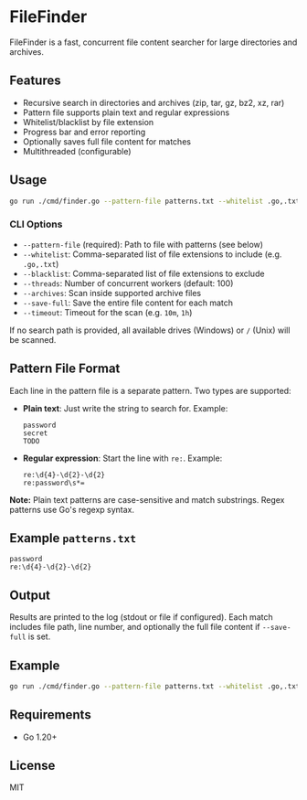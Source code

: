 # FileFinder

FileFinder is a fast, concurrent file content searcher for large directories and archives.

## Features
- Recursive search in directories and archives (zip, tar, gz, bz2, xz, rar)
- Pattern file supports plain text and regular expressions
- Whitelist/blacklist by file extension
- Progress bar and error reporting
- Optionally saves full file content for matches
- Multithreaded (configurable)

## Usage

```sh
go run ./cmd/finder.go --pattern-file patterns.txt --whitelist .go,.txt /path/to/scan
```

### CLI Options
- `--pattern-file` (required): Path to file with patterns (see below)
- `--whitelist`: Comma-separated list of file extensions to include (e.g. `.go,.txt`)
- `--blacklist`: Comma-separated list of file extensions to exclude
- `--threads`: Number of concurrent workers (default: 100)
- `--archives`: Scan inside supported archive files
- `--save-full`: Save the entire file content for each match
- `--timeout`: Timeout for the scan (e.g. `10m`, `1h`)

If no search path is provided, all available drives (Windows) or `/` (Unix) will be scanned.

## Pattern File Format

Each line in the pattern file is a separate pattern. Two types are supported:

- **Plain text**: Just write the string to search for. Example:
  ```
  password
  secret
  TODO
  ```
- **Regular expression**: Start the line with `re:`. Example:
  ```
  re:\d{4}-\d{2}-\d{2}
  re:password\s*=
  ```

**Note:** Plain text patterns are case-sensitive and match substrings. Regex patterns use Go's regexp syntax.

## Example `patterns.txt`
```
password
re:\d{4}-\d{2}-\d{2}
```

## Output

Results are printed to the log (stdout or file if configured). Each match includes file path, line number, and optionally the full file content if `--save-full` is set.

## Example
```sh
go run ./cmd/finder.go --pattern-file patterns.txt --whitelist .go,.txt ./myproject
```

## Requirements
- Go 1.20+

## License
MIT
